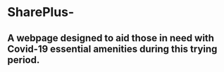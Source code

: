 # SharePlus-
## A webpage designed to aid those in need with Covid-19 essential amenities during this trying period.
